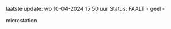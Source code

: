 laatste update: 
wo 10-04-2024 15:50   uur 
Status: FAALT - geel - 
<div class="service Y">microstation</div>